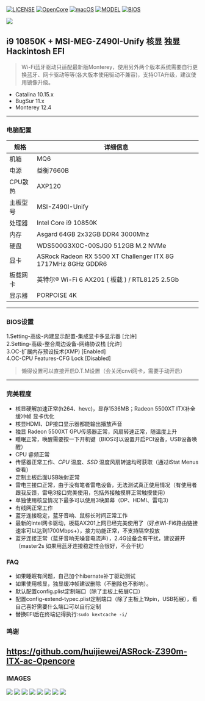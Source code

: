 [![LICENSE](https://img.shields.io/badge/license-WTFPL-blue.svg)](https://github.com/gngpp/vdns/blob/main/LICENSE)
[![OpenCore](https://img.shields.io/badge/OpenCore-0.8.1-yellowgreen)](https://github.com/zf1976/MSI-MEG-Z490I-Unify-Hackintosh-OC-EFI/releases/tag/OC-0.7.1)
[![macOS](https://img.shields.io/badge/macOS-12.4-orange)](https://www.apple.com/macos/catalina/)
[![MODEL](https://img.shields.io/badge/Model-Z490I-blue)](https://tw.msi.com/Motherboard/MEG-Z490I-UNIFY/)
[![BIOS](https://img.shields.io/badge/BIOS-7C77v19-brightgreen)](#)

<img src="/img/about.png"/>

## i9 10850K + MSI-MEG-Z490I-Unify 核显 独显 Hackintosh EFI

> Wi-Fi蓝牙驱动只适配最新版Monterey，使用另外两个版本系统需要自行更换蓝牙、网卡驱动等等(各大版本使用驱动不兼容)，支持OTA升级，建议使用镜像升级。
- Catalina 10.15.x
- BugSur 11.x
- Monterey 12.4

---


### 电脑配置

| 规格     | 详细信息                                     |
| -------- | ---------------------------------------- |
| 机箱 | MQ6             |
| 电源 | 益衡7660B             |
| CPU散热 | AXP120             |
| 主板型号 | MSI-Z490I-Unify             |
| 处理器   | Intel Core i9 10850K       |
| 内存     | Asgard 64GB 2x32GB DDR4 3000Mhz                 |
| 硬盘     | WDS500G3X0C-00SJG0 512GB M.2 NVMe                  |
| 显卡 | ASRock Radeon RX 5500 XT Challenger ITX 8G 1717MHz 8GHz GDDR6                            |
| 板载网卡 | 英特尔® Wi-Fi 6 AX201 ( 板载 ) / RTL8125 2.5Gb|
| 显示器   | PORPOISE 4K  |

---

### BIOS设置

1.Setting-高级-内建显示配置-集成显卡多显示器 [允许]  
2.Setting-高级-整合周边设备-网络协议栈       [允许]  
3.OC-扩展内存预设技术(XMP)                   [Enabled]  
4.OC-CPU Features-CFG Lock                   [Disabled]
> 懒得设置可以直接开启D.T.M设置（会关闭cnvi网卡，需要手动开启）

---

### 完美程度
- 核显硬解加速正常(h264、hevc)，显存1536MB；Radeon 5500XT ITX补全缓冲帧 显卡优化
- 核显HDMI、DP接口显示器都能输出播放声音
- 独显 Radeon 5500XT GPU传感器正常，风扇转速正常，随温度上升
- 睡眠正常，唤醒需要按一下开机键（BIOS可以设置开启PCI设备，USB设备唤醒）
- CPU 睿频正常
- 传感器正常工作、_CPU_ 温度、_SSD_ 温度风扇转速均可获取（通过iStat Menus查看）
- 定制主板后面USB映射正常
- 雷电三接口正常，由于没有笔者雷电设备，无法测试真正使用情况（有使用者跟我反馈，雷电3接口完美使用，包括外接触摸屏正常触摸使用）
- 单独使用核显情况下最多可以使用3块屏幕（DP、HDMI、雷电3）
- 有线网正常工作
- 蓝牙连接稳定，蓝牙音响、鼠标长时间正常工作
- 最新的intel网卡驱动，板载AX201上网已经完美使用了（好点Wi-Fi6路由链接速率可以达到1700Mbps+），接力功能正常，不支持隔空投放
- 蓝牙连接正常（蓝牙音响无噪音电流声），2.4G设备会有干扰，建议避开（master2s 如果用蓝牙连接稳定性会很好，不会干扰）
### FAQ
- 如果睡眠有问题，自己加个hibernate补丁驱动测试
- 如果使用核显，独显缓冲帧建议删除（不删除也不影响）。
- 默认配置config.plist定制端口（除了主板上拓展C口）
- 配置config-extend-typec.plist定制端口（除了主板上19pin，USB拓展），看自己喜好需要什么端口可以自行定制
- 替换EFI后在终端记得执行:`sudo kextcache -i/`

### 鸣谢
https://github.com/huijiewei/ASRock-Z390m-ITX-ac-Opencore
---
### IMAGES
<img src="/img/multi-core.png"/>
<img src="/img/iShot_2022-05-01_22.29.15.png"/>
<img src="/img/iShot2021-08-19 11.49.59.png"/>
<img src="/img/iShot_2022-05-01_22.16.37.png"/>
<img src="/img/iShot_2022-05-01_22.19.02.png"/>
<img src="/img/iShot_2022-05-01_22.19.51.png"/>
<img src="/img/7B4E3D81-0CE8-4BBD-A212-DE4E298646A1.png"/>
<img src="/img/031093CB-E667-4E95-A5B0-276124B1670C.png"/>
